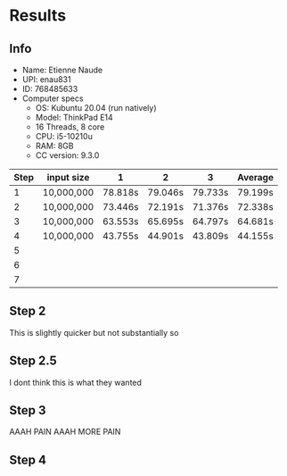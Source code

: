 # Results

## Info

- Name: Etienne Naude
- UPI: enau831
- ID: 768485633
- Computer specs
  - OS: Kubuntu 20.04 (run natively)
  - Model: ThinkPad E14
  - 16 Threads, 8 core
  - CPU: i5-10210u
  - RAM: 8GB
  - CC version: 9.3.0

| Step | input size | 1       | 2       | 3       | Average |
| ---- | ---------- | ------- | ------- | ------- | ------- |
| 1    | 10,000,000 | 78.818s | 79.046s | 79.733s | 79.199s |
| 2    | 10,000,000 | 73.446s | 72.191s | 71.376s | 72.338s |
| 3    | 10,000,000 | 63.553s | 65.695s | 64.797s | 64.681s |
| 4    | 10,000,000 | 43.755s | 44.901s | 43.809s | 44.155s |
| 5    |            |         |         |         |         |
| 6    |            |         |         |         |         |
| 7    |            |         |         |         |         |

## Step 2

This is slightly quicker but not substantially so

## Step 2.5

I dont think this is what they wanted

## Step 3

AAAH PAIN
AAAH MORE PAIN

## Step 4
